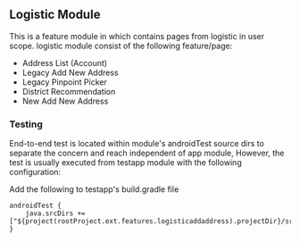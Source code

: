 ## Logistic Module

This is a feature module in which contains pages from logistic in user scope.
logistic module consist of the following feature/page:

- Address List (Account)
- Legacy Add New Address
- Legacy Pinpoint Picker
- District Recommendation
- New Add New Address


### Testing
End-to-end test is located within module's androidTest source dirs to separate the concern and reach independent of app module,
However, the test is usually executed from testapp module with the following configuration:

Add the following to testapp's build.gradle file
```
androidTest {
    java.srcDirs += ["${project(rootProject.ext.features.logisticaddaddress).projectDir}/src/androidTest/java"]
}
```
